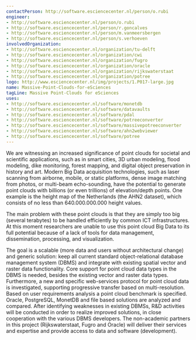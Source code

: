 ```yaml
---
contactPerson: http://software.esciencecenter.nl/person/o.rubi
engineer:
- http://software.esciencecenter.nl/person/o.rubi
- http://software.esciencecenter.nl/person/r.goncalves
- http://software.esciencecenter.nl/person/m.vanmeersbergen
- http://software.esciencecenter.nl/person/s.verhoeven
involvedOrganization:
- http://software.esciencecenter.nl/organization/tu-delft
- http://software.esciencecenter.nl/organization/cwi
- http://software.esciencecenter.nl/organization/fugro
- http://software.esciencecenter.nl/organization/oracle
- http://software.esciencecenter.nl/organization/rijkswaterstaat
- http://software.esciencecenter.nl/organization/potree
logo: http://www.esciencecenter.nl/img/projects/1.P017-large.jpg
name: Massive-Point-Clouds-for-eSciences
tagLine: Massive Point-Clouds for eSciences
uses:
- http://software.esciencecenter.nl/software/monetdb
- http://software.esciencecenter.nl/software/datavaults
- http://software.esciencecenter.nl/software/pdal
- http://software.esciencecenter.nl/software/potreeconverter
- http://software.esciencecenter.nl/software/massivepotreeconverter
- http://software.esciencecenter.nl/software/ahn2webviewer
- http://software.esciencecenter.nl/software/potree
---
```

We are witnessing an increased significance of point clouds for societal and scientific applications, such as in smart cities, 3D urban modeling, flood modeling, dike monitoring, forest mapping, and digital object preservation in history and art. Modern Big Data acquisition technologies, such as laser scanning from airborne, mobile, or static platforms, dense image matching from photos, or multi-beam echo-sounding, have the potential to generate point clouds with billions (or even trillions) of elevation/depth points. One example is the height map of the Netherlands (the  AHN2 dataset), which consists of no less than 640.000.000.000 height values.

The main problem with these point clouds is that they are simply too big (several terabytes) to be handled efficiently by common ICT infrastructures. At this moment researchers are unable to use this point cloud Big Data to its full potential because of a lack of tools for data management, dissemination, processing, and visualization.

The goal is a scalable (more data and users without architectural change) and generic solution: keep all current standard object-relational database management system (DBMS) and integrate with existing spatial vector and raster data functionality. Core support for point cloud data types in the DBMS is needed, besides the existing vector and raster data types. Furthermore, a new and specific web-services protocol for point cloud data is investigated, supporting progressive transfer based on multi-resolution. Based on user requirements analysis a point cloud benchmark is specified. Oracle, PostgreSQL, MonetDB and file based solutions are analyzed and compared. After identifying weaknesses in existing DBMSs, R&D activities will be conducted in order to realize improved solutions, in close cooperation with the various DBMS developers. The non-academic partners in this project (Rijkswaterstaat, Fugro and Oracle) will deliver their services and expertise and provide access to data and software (development).
